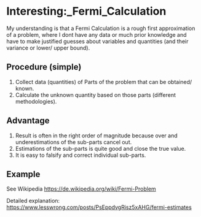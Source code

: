 # Interesting:_Fermi_Calculation

My understanding is that a Fermi Calculation is a rough first approximation of a problem,
where I dont have any data or much prior knowledge and have to make justified guesses about variables and
quantities (and their variance or lower/ upper bound).

## Procedure (simple)

1. Collect data (quantities) of Parts of the problem that can be obtained/ known.
2. Calculate the unknown quantity based on those parts (different methodologies).

## Advantage
1. Result is often in the right order of magnitude because over and underestimations of the sub-parts cancel out.
2. Estimations of the sub-parts is quite good and close the true value.
3. It is easy to falsify and correct individual sub-parts.

## Example

See Wikipedia https://de.wikipedia.org/wiki/Fermi-Problem

Detailed explanation: https://www.lesswrong.com/posts/PsEppdvgRisz5xAHG/fermi-estimates



